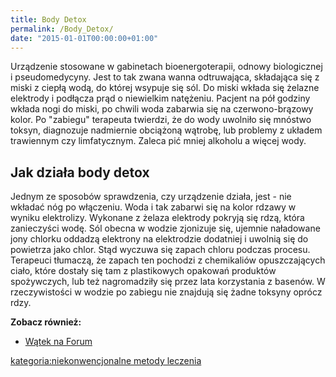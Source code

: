 ```yaml
---
title: Body Detox
permalink: /Body_Detox/
date: "2015-01-01T00:00:00+01:00"
---
```


Urządzenie stosowane w gabinetach bioenergoterapii, odnowy biologicznej i pseudomedycyny. Jest to tak zwana wanna odtruwająca, składająca się z miski z ciepłą wodą, do której wsypuje się sól. Do miski wkłada się żelazne elektrody i podłącza prąd o niewielkim natężeniu. Pacjent na pół godziny wkłada nogi do miski, po chwili woda zabarwia się na czerwono-brązowy kolor. Po "zabiegu" terapeuta twierdzi, że do wody uwolniło się mnóstwo toksyn, diagnozuje nadmiernie obciążoną wątrobę, lub problemy z układem trawiennym czy limfatycznym. Zaleca pić mniej alkoholu a więcej wody.

Jak działa body detox
---------------------

Jednym ze sposobów sprawdzenia, czy urządzenie działa, jest - nie wkładać nóg po włączeniu. Woda i tak zabarwi się na kolor rdzawy w wyniku elektrolizy. Wykonane z żelaza elektrody pokryją się rdzą, która zanieczyści wodę. Sól obecna w wodzie zjonizuje się, ujemnie naładowane jony chlorku oddadzą elektrony na elektrodzie dodatniej i uwolnią się do powietrza jako chlor. Stąd wyczuwa się zapach chloru podczas procesu. Terapeuci tłumaczą, że zapach ten pochodzi z chemikaliów opuszczających ciało, które dostały się tam z plastikowych opakowań produktów spożywczych, lub też nagromadziły się przez lata korzystania z basenów. W rzeczywistości w wodzie po zabiegu nie znajdują się żadne toksyny oprócz rdzy.

**Zobacz również:**

-   [Wątek na Forum](http://www.atopowe-zapalenie.pl/forum/viewtopic.php?t=817)

[kategoria:niekonwencjonalne metody leczenia](/atopedia/kategoria:niekonwencjonalne_metody_leczenia "wikilink")